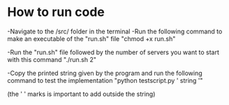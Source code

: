 # How to run code
-Navigate to the /src/ folder in the terminal
-Run the following command to make an executable of the "run.sh" file
    "chmod +x run.sh"

-Run the "run.sh" file followed by the number of servers you want to start with this command
    "./run.sh 2"

-Copy the printed string given by the program and run the following command to test the implementation
    "python testscript.py ' string '"

(the ' ' marks is important to add outside the string)